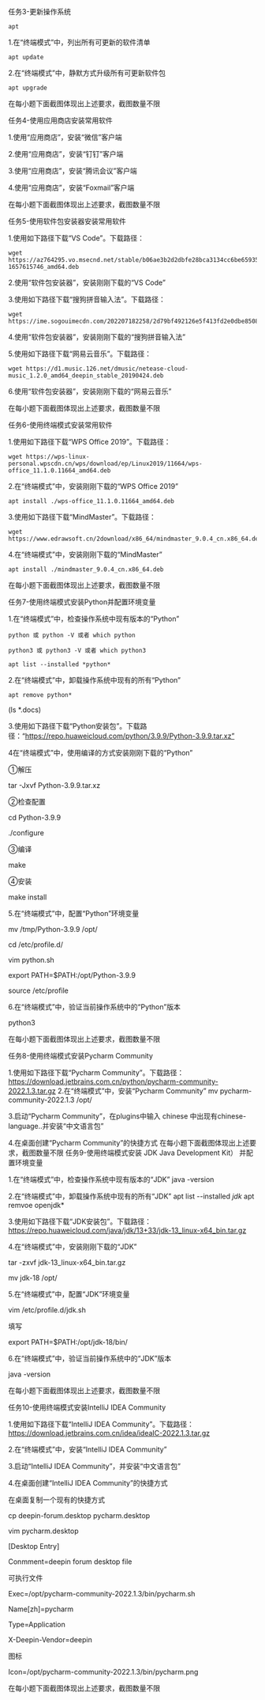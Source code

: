 任务3-更新操作系统

`apt`

1.在“终端模式”中，列出所有可更新的软件清单

```
apt update
```

2.在“终端模式”中，静默方式升级所有可更新软件包
```
apt upgrade
```

在每小题下面截图体现出上述要求，截图数量不限

任务4-使用应用商店安装常用软件

1.使用“应用商店”，安装“微信”客户端

2.使用“应用商店”，安装“钉钉”客户端

3.使用“应用商店”，安装“腾讯会议”客户端

4.使用“应用商店”，安装“Foxmail”客户端

在每小题下面截图体现出上述要求，截图数量不限

任务5-使用软件包安装器安装常用软件

1.使用如下路径下载“VS Code”。下载路径：
```
wget https://az764295.vo.msecnd.net/stable/b06ae3b2d2dbfe28bca3134cc6be65935cdfea6a/code_1.69.1-1657615746_amd64.deb
```

2.使用“软件包安装器”，安装刚刚下载的“VS Code”

3.使用如下路径下载“搜狗拼音输入法”。下载路径：
```
wget https://ime.sogouimecdn.com/202207182258/2d79bf492126e5f413fd2e0dbe8508f5/dl/gzindex/1656597217/sogoupinyin_4.0.1.2800_x86_64.deb
```
4.使用“软件包安装器”，安装刚刚下载的“搜狗拼音输入法”

5.使用如下路径下载“网易云音乐”。下载路径：
```
wget https://d1.music.126.net/dmusic/netease-cloud-music_1.2.0_amd64_deepin_stable_20190424.deb
```

6.使用“软件包安装器”，安装刚刚下载的“网易云音乐”

在每小题下面截图体现出上述要求，截图数量不限

任务6-使用终端模式安装常用软件

1.使用如下路径下载“WPS Office 2019”。下载路径：
```
wget https://wps-linux-personal.wpscdn.cn/wps/download/ep/Linux2019/11664/wps-office_11.1.0.11664_amd64.deb
```
2.在“终端模式”中，安装刚刚下载的“WPS Office 2019”
```
apt install ./wps-office_11.1.0.11664_amd64.deb
```
3.使用如下路径下载“MindMaster”。下载路径：
```
wget https://www.edrawsoft.cn/2download/x86_64/mindmaster_9.0.4_cn.x86_64.deb
```
4.在“终端模式”中，安装刚刚下载的“MindMaster”
```
apt install ./mindmaster_9.0.4_cn.x86_64.deb
```

在每小题下面截图体现出上述要求，截图数量不限

任务7-使用终端模式安装Python并配置环境变量

1.在“终端模式”中，检查操作系统中现有版本的“Python” 
```
python 或 python -V 或者 which python
```
```
python3 或 python3 -V 或者 which python3
```
```
apt list --installed *python*
```
2.在“终端模式”中，卸载操作系统中现有的所有“Python”
```
apt remove python*
```
(ls *.docs)

3.使用如下路径下载“Python安装包”。下载路径：“https://repo.huaweicloud.com/python/3.9.9/Python-3.9.9.tar.xz” 

4在“终端模式”中，使用编译的方式安装刚刚下载的“Python” 

①解压

tar -Jxvf Python-3.9.9.tar.xz

②检查配置

cd Python-3.9.9

./configure

③编译

make

④安装

make install

5.在“终端模式”中，配置“Python”环境变量

mv /tmp/Python-3.9.9 /opt/

cd /etc/profile.d/

vim python.sh

export PATH=$PATH:/opt/Python-3.9.9

source /etc/profile

6.在“终端模式”中，验证当前操作系统中的“Python”版本

python3

在每小题下面截图体现出上述要求，截图数量不限

任务8-使用终端模式安装Pycharm Community

1.使用如下路径下载“Pycharm Community”。下载路径：https://download.jetbrains.com.cn/python/pycharm-community-2022.1.3.tar.gz
2.在“终端模式”中，安装“Pycharm Community” 
mv pycharm-community-2022.1.3 /opt/

3.启动“Pycharm Community”，在plugins中输入 chinese 中出现有chinese-language..并安装“中文语言包” 

4.在桌面创建“Pycharm Community”的快捷方式
在每小题下面截图体现出上述要求，截图数量不限
任务9-使用终端模式安装 JDK Java Development Kit） 并配置环境变量

1.在“终端模式”中，检查操作系统中现有版本的“JDK” 
java -version

2.在“终端模式”中，卸载操作系统中现有的所有“JDK”
apt list --installed *jdk*
apt remvoe openjdk*

3.使用如下路径下载“JDK安装包”。下载路径：https://repo.huaweicloud.com/java/jdk/13+33/jdk-13_linux-x64_bin.tar.gz

4.在“终端模式”中，安装刚刚下载的“JDK” 

tar -zxvf jdk-13_linux-x64_bin.tar.gz

mv jdk-18 /opt/

5.在“终端模式”中，配置“JDK”环境变量

vim /etc/profile.d/jdk.sh

填写

export PATH=$PATH:/opt/jdk-18/bin/

6.在“终端模式”中，验证当前操作系统中的“JDK”版本

java -version

在每小题下面截图体现出上述要求，截图数量不限

任务10-使用终端模式安装IntelliJ IDEA Community

1.使用如下路径下载“IntelliJ IDEA Community”。下载路径：https://download.jetbrains.com.cn/idea/ideaIC-2022.1.3.tar.gz

2.在“终端模式”中，安装“IntelliJ IDEA Community” 

3.启动“IntelliJ IDEA Community”，并安装“中文语言包” 

4.在桌面创建“IntelliJ IDEA Community”的快捷方式

在桌面复制一个现有的快捷方式

cp deepin-forum.desktop pycharm.desktop

vim pycharm.desktop

[Desktop Entry]

Conmment=deepin forum desktop file

可执行文件

Exec=/opt/pycharm-community-2022.1.3/bin/pycharm.sh

Name[zh]=pycharm

Type=Application

X-Deepin-Vendor=deepin

图标

Icon=/opt/pycharm-community-2022.1.3/bin/pycharm.png

在每小题下面截图体现出上述要求，截图数量不限




